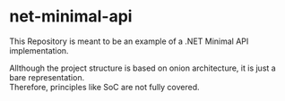 # net-minimal-api

This Repository is meant to be an example of a .NET Minimal API implementation.

Allthough the project structure is based on onion architecture, it is just a bare representation. <br> Therefore, principles like SoC are not fully covered.